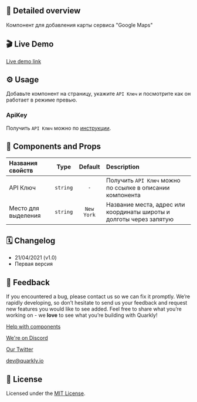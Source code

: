 ## 📖 Detailed overview

Компонент для добавления карты сервиса "Google Maps"

## 🎬 Live Demo

[Live demo link](https://quarkly-catalog.netlify.app/googlemap/)

## ⚙️ Usage

Добавьте компонент на страницу, укажите `API Ключ` и посмотрите как он работает в режиме превью.

### ApiKey

Получить `API Ключ` можно по [инструкции](https://developers.google.com/maps/documentation/javascript/get-api-key).

## 🧩 Components and Props

| Названия свойств    |   Type   |  Default   | Description                                                         |
| :------------------ | :------: | :--------: | :------------------------------------------------------------------ |
| API Ключ            | `string` |    `-`     | Получить `API Ключ` можно по ссылке в описании компонента           |
| Место для выделения | `string` | `New York` | Название места, адрес или координаты широты и долготы через запятую |

## 🗓 Changelog

-   21/04/2021 (v1.0)
-   Первая версия

## 📮 Feedback

If you encountered a bug, please contact us so we can fix it promptly. We’re rapidly developing, so don’t hesitate to send us your feedback and request new features you would like to see added. Feel free to share what you’re working on - we **love** to see what you’re building with Quarkly!

[Help with components](https://community.quarkly.io/c/requests/11)

[We're on Discord](https://discord.gg/f9KhSMGX)

[Our Twitter](https://twitter.com/quarklyapp)

[dev@quarkly.io](mailto:dev@quarkly.io)

## 📝 License

Licensed under the [MIT License](https://raw.githubusercontent.com/quarkly/community-kit/master/LICENSE).

